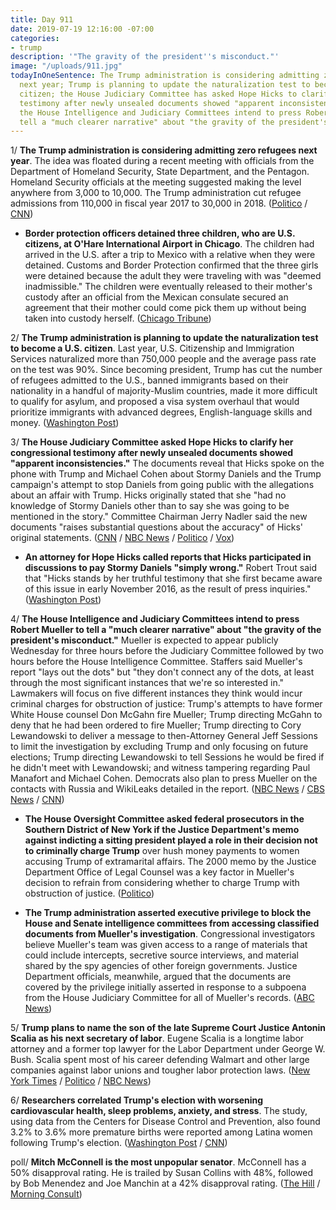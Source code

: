 ```yaml
---
title: Day 911
date: 2019-07-19 12:16:00 -07:00
categories:
- trump
description: '"The gravity of the president''s misconduct."'
image: "/uploads/911.jpg"
todayInOneSentence: The Trump administration is considering admitting zero refugees
  next year; Trump is planning to update the naturalization test to become a U.S.
  citizen; the House Judiciary Committee has asked Hope Hicks to clarify her congressional
  testimony after newly unsealed documents showed "apparent inconsistencies"; and
  the House Intelligence and Judiciary Committees intend to press Robert Mueller to
  tell a "much clearer narrative" about "the gravity of the president's misconduct."
---
```


1/ **The Trump administration is considering admitting zero refugees next year**. The idea was floated during a recent meeting with officials from the Department of Homeland Security, State Department, and the Pentagon. Homeland Security officials at the meeting suggested making the level anywhere from 3,000 to 10,000. The Trump administration cut refugee admissions from 110,000 in fiscal year 2017 to 30,000 in 2018. ([Politico](https://www.politico.com/story/2019/07/18/trump-officials-refugee-zero-1603503) / [CNN](https://www.cnn.com/2019/07/19/politics/trump-admin-zero-refugees/index.html))

* **Border protection officers detained three children, who are U.S. citizens, at O'Hare International Airport in Chicago**. The children had arrived in the U.S. after a trip to Mexico with a relative when they were detained. Customs and Border Protection confirmed that the three girls were detained because the adult they were traveling with was "deemed inadmissible." The children were eventually released to their mother's custody after an official from the Mexican consulate secured an agreement that their mother could come pick them up without being taken into custody herself. ([Chicago Tribune](https://www.chicagotribune.com/news/breaking/ct-chicago-immigration-ohare-children-detained-20190718-zmd3663ndngvlj7n2frh3mpjxm-story.html))

2/ **The Trump administration is planning to update the naturalization test to become a U.S. citizen**. Last year, U.S. Citizenship and Immigration Services naturalized more than 750,000 people and the average pass rate on the test was 90%. Since becoming president, Trump has cut the number of refugees admitted to the U.S., banned immigrants based on their nationality in a handful of majority-Muslim countries, made it more difficult to qualify for asylum, and proposed a visa system overhaul that would prioritize immigrants with advanced degrees, English-language skills and money. ([Washington Post](https://www.washingtonpost.com/immigration/trump-administration-planning-changes-to-us-citizenship-test/2019/07/19/34bdd65e-a9bc-11e9-a3a6-ab670962db05_story.html))

3/ **The House Judiciary Committee asked Hope Hicks to clarify her congressional testimony after newly unsealed documents showed "apparent inconsistencies."** The documents reveal that Hicks spoke on the phone with Trump and Michael Cohen about Stormy Daniels and the Trump campaign's attempt to stop Daniels from going public with the allegations about an affair with Trump. Hicks originally stated that she "had no knowledge of Stormy Daniels other than to say she was going to be mentioned in the story." Committee Chairman Jerry Nadler said the new documents "raises substantial questions about the accuracy" of Hicks' original statements. ([CNN](https://www.cnn.com/2019/07/18/politics/hope-hicks-house-judiciary-testimony/index.html) / [NBC News](https://www.nbcnews.com/politics/donald-trump/house-dems-demand-answers-hope-hicks-over-apparent-inconsistencies-her-n1031716) / [Politico](https://www.politico.com/story/2019/07/18/hicks-testimony-gets-second-look-after-cohen-document-dump-1422149) / [Vox](https://www.vox.com/policy-and-politics/2019/7/19/20700604/jerry-nadler-hope-hicks-testimony-hush-payments-trump))

* **An attorney for Hope Hicks called reports that Hicks participated in discussions to pay Stormy Daniels "simply wrong."** Robert Trout said that "Hicks stands by her truthful testimony that she first became aware of this issue in early November 2016, as the result of press inquiries." ([Washington Post](https://www.washingtonpost.com/politics/hope-hicks-was-not-involved-in-discussions-to-pay-stormy-daniels-hush-money-her-attorney-says/2019/07/19/498ab59e-aa3d-11e9-9214-246e594de5d5_story.html))

4/ **The House Intelligence and Judiciary Committees intend to press Robert Mueller to tell a "much clearer narrative" about "the gravity of the president's misconduct."** Mueller is expected to appear publicly Wednesday for three hours before the Judiciary Committee followed by two hours before the House Intelligence Committee. Staffers said Mueller's report "lays out the dots" but "they don't connect any of the dots, at least through the most significant instances that we're so interested in." Lawmakers will focus on five different instances they think would incur criminal charges for obstruction of justice: Trump's attempts to have former White House counsel Don McGahn fire Mueller; Trump directing McGahn to deny that he had been ordered to fire Mueller; Trump directing to Cory Lewandowski to deliver a message to then-Attorney General Jeff Sessions to limit the investigation by excluding Trump and only focusing on future elections; Trump directing Lewandowski to tell Sessions he would be fired if he didn't meet with Lewandowski; and witness tampering regarding Paul Manafort and Michael Cohen. Democrats also plan to press Mueller on the contacts with Russia and WikiLeaks detailed in the report. ([NBC News](https://www.nbcnews.com/politics/congress/mueller-hearings-highlight-shocking-evidence-criminal-misconduct-trump-democrats-say-n1031536) / [CBS News](https://www.cbsnews.com/news/democrats-to-press-mueller-for-much-clearer-narrative-of-trumps-conduct-in-hearing-next-week/) / [CNN](https://www.cnn.com/2019/07/19/politics/democrats-mueller-preparation/index.html))

* **The House Oversight Committee asked federal prosecutors in the Southern District of New York if the Justice Department's memo against indicting a sitting president played a role in their decision not to criminally charge Trump** over hush money payments to women accusing Trump of extramarital affairs. The 2000 memo by the Justice Department Office of Legal Counsel was a key factor in Mueller's decision to refrain from considering whether to charge Trump with obstruction of justice. ([Politico](https://www.politico.com/story/2019/07/19/doj-memo-trump-hush-payments-1422933))

* **The Trump administration asserted executive privilege to block the House and Senate intelligence committees from accessing classified documents from Mueller's investigation**. Congressional investigators believe Mueller's team was given access to a range of materials that could include intercepts, secretive source interviews, and material shared by the spy agencies of other foreign governments. Justice Department officials, meanwhile, argued that the documents are covered by the privilege initially asserted in response to a subpoena from the House Judiciary Committee for all of Mueller's records. ([ABC News](https://abcnews.go.com/Politics/trump-administration-invokes-privilege-blocks-intel-committees-classified/story?id=64421388))

5/ **Trump plans to name the son of the late Supreme Court Justice Antonin Scalia as his next secretary of labor**. Eugene Scalia is a longtime labor attorney and a former top lawyer for the Labor Department under George W. Bush. Scalia spent most of his career defending Walmart and other large companies against labor unions and tougher labor protection laws. ([New York Times](https://www.nytimes.com/2019/07/18/us/politics/eugene-scalia-labor-secretary.html) / [Politico](https://www.politico.com/story/2019/07/18/trump-scalia-nomination-labor-chief-1422418) / [NBC News](https://www.nbcnews.com/politics/donald-trump/trump-nominate-son-antonin-scalia-be-next-secretary-labor-n1031531))

6/ **Researchers correlated Trump's election with worsening cardiovascular health, sleep problems, anxiety, and stress**. The study, using data from the Centers for Disease Control and Prevention, also found 3.2% to 3.6% more premature births were reported among Latina women following Trump's election. ([Washington Post](https://www.washingtonpost.com/health/trumps-presidency-may-be-making-latinos-sick/2019/07/19/4e89b9f0-a97f-11e9-9214-246e594de5d5_story.html) / [CNN](https://www.cnn.com/2019/07/19/health/preterm-births-latina-presidential-election-study/index.html))

poll/ **Mitch McConnell is the most unpopular senator**. McConnell has a 50% disapproval rating. He is trailed by Susan Collins with 48%, followed by Bob Menendez and Joe Manchin at a 42% disapproval rating. ([The Hill](https://thehill.com/homenews/senate/453802-poll-mcconnell-is-most-unpopular-senator) / [Morning Consult](https://morningconsult.com/senator-rankings-q2-19-2/))